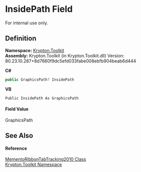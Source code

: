 # InsidePath Field


For internal use only.



## Definition
**Namespace:** <a href="79d2eac2-21f4-54ff-7552-b20c33c30600.md">Krypton.Toolkit</a>  
**Assembly:** Krypton.Toolkit (in Krypton.Toolkit.dll) Version: 80.23.10.287+8d7660f9dc5efd033fabe008ebfb904beab6d444

**C#**
``` C#
public GraphicsPath? InsidePath
```
**VB**
``` VB
Public InsidePath As GraphicsPath
```



#### Field Value
GraphicsPath

## See Also


#### Reference
<a href="a0dbbbe8-c5b8-821b-3681-d3b9d2252925.md">MementoRibbonTabTracking2010 Class</a>  
<a href="79d2eac2-21f4-54ff-7552-b20c33c30600.md">Krypton.Toolkit Namespace</a>  
